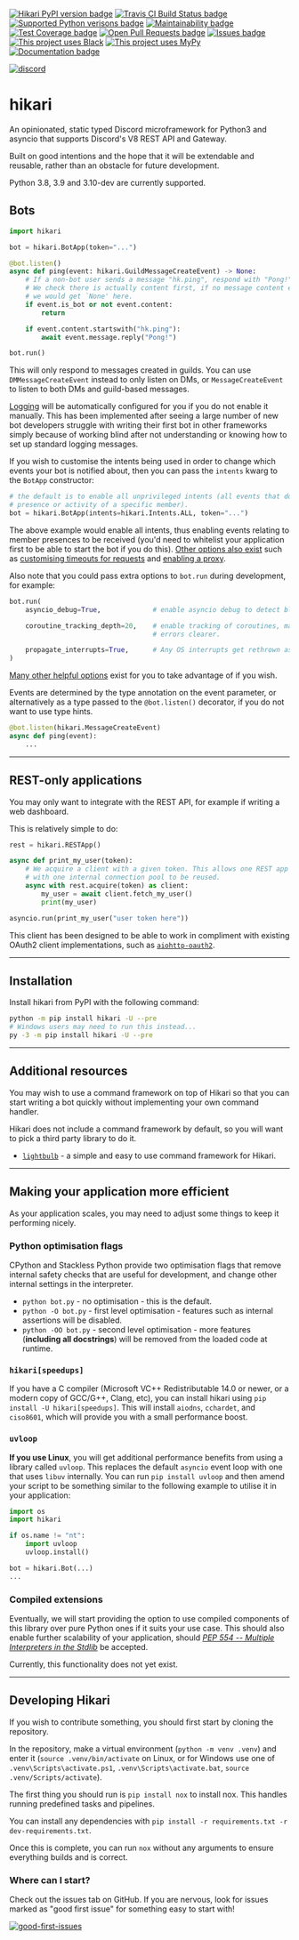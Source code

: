 [![Hikari PyPI version badge](https://img.shields.io/pypi/v/hikari)](https://pypi.org/project/hikari)
[![Travis CI Build Status badge](https://travis-ci.com/hikari-py/hikari.svg?branch=master)](https://travis-ci.com/github/hikari-py/hikari)
[![Supported Python verisons badge](https://img.shields.io/pypi/pyversions/hikari)](https://pypi.org/project/hikari)
[![Maintainability badge](https://api.codeclimate.com/v1/badges/f30a8854611922dfe3b1/maintainability)](https://codeclimate.com/github/hikari-py/hikari/maintainability)
[![Test Coverage badge](https://api.codeclimate.com/v1/badges/f30a8854611922dfe3b1/test_coverage)](https://codeclimate.com/github/hikari-py/hikari/test_coverage)
[![Open Pull Requests badge](https://img.shields.io/github/issues-pr/hikari-py/hikari)](https://github.com/hikari-py/hikari/pulls)
[![Issues badge](https://img.shields.io/github/issues-raw/hikari-py/hikari)](https://github.com/hikari-py/hikari/issues)
[![This project uses Black](https://img.shields.io/badge/code%20style-black-000000.svg)](https://pypi.org/project/black/)
[![This project uses MyPy](http://www.mypy-lang.org/static/mypy_badge.svg)](https://pypi.org/project/mypy/)
[![Documentation badge](https://img.shields.io/badge/documentation-up-00FF00.svg)](https://hikari-py.github.io/hikari/hikari)

[![discord](https://discord.com/api/guilds/574921006817476608/widget.png?style=banner2)](https://discord.gg/Jx4cNGG)

# hikari

An opinionated, static typed Discord microframework for Python3 and asyncio
that supports Discord's V8 REST API and Gateway.

Built on good intentions and the hope that it will be extendable and reusable,
rather than an obstacle for future development.

Python 3.8, 3.9 and 3.10-dev are currently supported.

## Bots

```py
import hikari

bot = hikari.BotApp(token="...")

@bot.listen()
async def ping(event: hikari.GuildMessageCreateEvent) -> None:
    # If a non-bot user sends a message "hk.ping", respond with "Pong!"
    # We check there is actually content first, if no message content exists,
    # we would get `None' here.
    if event.is_bot or not event.content:
        return

    if event.content.startswith("hk.ping"):
        await event.message.reply("Pong!")

bot.run()
```

This will only respond to messages created in guilds. You can use `DMMessageCreateEvent`
instead to only listen on DMs, or `MessageCreateEvent` to listen to both DMs and guild-based
messages.

[Logging](https://docs.python.org/3/library/logging.html) will be automatically configured
for you if you do not enable it manually. This has been implemented after seeing a large
number of new bot developers struggle with writing their first bot in other frameworks
simply because of working blind after not understanding or knowing how to set up standard
logging messages.

If you wish to customise the intents being used in order to change which events your bot
is notified about, then you can pass the `intents` kwarg to the `BotApp` constructor:

```py
# the default is to enable all unprivileged intents (all events that do not target the
# presence or activity of a specific member).
bot = hikari.BotApp(intents=hikari.Intents.ALL, token="...")
```

The above example would enable all intents, thus enabling events relating to member presences
to be received (you'd need to whitelist your application first to be able to start the bot
if you do this). [Other options also exist](https://hikari-py.github.io/hikari/hikari/impl/bot.html#hikari.impl.bot.BotApp)
such as [customising timeouts for requests](https://hikari-py.github.io/hikari/hikari/config.html#hikari.config.HTTPSettings.timeouts)
and [enabling a proxy](https://hikari-py.github.io/hikari/hikari/config.html#hikari.config.ProxySettings).

Also note that you could pass extra options to `bot.run` during development, for example:

```py
bot.run(
    asyncio_debug=True,             # enable asyncio debug to detect blocking and slow code.

    coroutine_tracking_depth=20,    # enable tracking of coroutines, makes some asyncio
                                    # errors clearer.

    propagate_interrupts=True,      # Any OS interrupts get rethrown as errors.
)
```

[Many other helpful options](https://hikari-py.github.io/hikari/hikari/impl/bot.html#hikari.impl.bot.BotApp.run)
exist for you to take advantage of if you wish.

Events are determined by the type annotation on the event parameter, or
alternatively as a type passed to the `@bot.listen()` decorator, if you do not
want to use type hints.

```py
@bot.listen(hikari.MessageCreateEvent)
async def ping(event):
    ...
```

---

## REST-only applications

You may only want to integrate with the REST API, for example if writing a web
dashboard.

This is relatively simple to do:

```py
rest = hikari.RESTApp()

async def print_my_user(token):
    # We acquire a client with a given token. This allows one REST app instance
    # with one internal connection pool to be reused.
    async with rest.acquire(token) as client:
        my_user = await client.fetch_my_user()
        print(my_user)

asyncio.run(print_my_user("user token here"))
```

This client has been designed to be able to work in compliment with existing
OAuth2 client implementations, such as
[`aiohttp-oauth2`](https://pypi.org/project/aiohttp-oauth2/).

----

## Installation

Install hikari from PyPI with the following command:

```bash
python -m pip install hikari -U --pre
# Windows users may need to run this instead...
py -3 -m pip install hikari -U --pre
```

---

## Additional resources

You may wish to use a command framework on top of Hikari so that you can start
writing a bot quickly without implementing your own command handler.

Hikari does not include a command framework by default, so you will want to pick
a third party library to do it.

- [`lightbulb`](https://gitlab.com/tandemdude/lightbulb) - a simple and easy to
  use command framework for Hikari.

---

## Making your application more efficient

As your application scales, you may need to adjust some things to keep it
performing nicely.

### Python optimisation flags

CPython and Stackless Python provide two optimisation flags that remove internal
safety checks that are useful for development, and change other internal
settings in the interpreter.

- `python bot.py` - no optimisation - this is the default.
- `python -O bot.py` - first level optimisation - features such as internal
    assertions will be disabled.
- `python -OO bot.py` - second level optimisation - more features (**including
    all docstrings**) will be removed from the loaded code at runtime.

### `hikari[speedups]`

If you have a C compiler (Microsoft VC++ Redistributable 14.0 or newer, or a
modern copy of GCC/G++, Clang, etc), you can install hikari using
`pip install -U hikari[speedups]`. This will install `aiodns`, `cchardet`,  and
`ciso8601`, which will provide you with a small performance boost.

### `uvloop`

**If you use Linux**, you will get additional performance benefits from using
a library called `uvloop`. This replaces the default `asyncio` event loop with
one that uses `libuv` internally. You can run `pip install uvloop` and then
amend your script to be something similar to the following example to utilise it
in your application:

```py
import os
import hikari

if os.name != "nt":
    import uvloop
    uvloop.install()

bot = hikari.Bot(...)
...
```

### Compiled extensions

Eventually, we will start providing the option to use compiled components of
this library over pure Python ones if it suits your use case. This should also
enable further scalability of your application, should
[_PEP 554 -- Multiple Interpreters in the Stdlib_](https://www.python.org/dev/peps/pep-0554/#abstract)
be accepted.

Currently, this functionality does not yet exist.

---

## Developing Hikari

If you wish to contribute something, you should first start by cloning the
repository.

In the repository, make a virtual environment (`python -m venv .venv`) and enter
it (`source .venv/bin/activate` on Linux, or for Windows use one of
`.venv\Scripts\activate.ps1`, `.venv\Scripts\activate.bat`,
`source .venv/Scripts/activate`).

The first thing you should run is `pip install nox` to install nox. This handles
running predefined tasks and pipelines.

You can install any dependencies with
`pip install -r requirements.txt -r dev-requirements.txt`.

Once this is complete, you can run `nox` without any arguments to ensure
everything builds and is correct.

### Where can I start?

Check out the issues tab on GitHub. If you are nervous, look for issues
marked as "good first issue" for something easy to start with!

[![good-first-issues](https://img.shields.io/github/issues/hikari-py/hikari/good%20first%20issue)](https://github.com/hikari-py/hikari/issues?q=is%3Aopen+is%3Aissue+label%3A%22good+first+issue%22)
